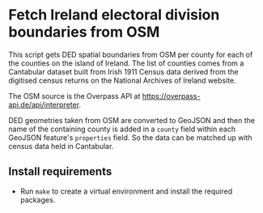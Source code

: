 # Fetch Ireland electoral division boundaries from OSM

This script gets DED spatial boundaries from OSM per county for each of the counties on the
island of Ireland. The list of counties comes from a Cantabular dataset built from Irish
1911 Census data derived from the digitised census returns on the National Archives of
Ireland website.

The OSM source is the Overpass API at https://overpass-api.de/api/interpreter.

DED geometries taken from OSM are converted to GeoJSON and then the name of the containing
county is added in a `county` field within each GeoJSON feature's `properties` field. So
the data can be matched up with census data held in Cantabular.

## Install requirements

- Run `make` to create a virtual environment and install the required packages.
